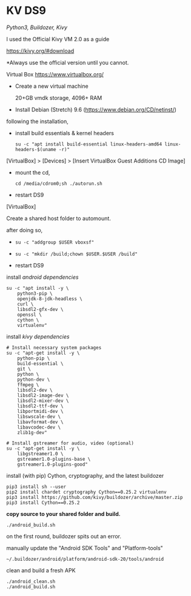 # KV DS9

*Python3, Buildozer, Kivy*

I used the Official Kivy VM 2.0 as a guide 

https://kivy.org/#download

*Always use the official version until you cannot.

Virtual Box 
https://www.virtualbox.org/

 - Create a new virtual machine

   20+GB vmdk storage, 4096+ RAM

 - Install Debian (Stretch) 9.6 (https://www.debian.org/CD/netinst/)

following the installation,
 - install build essentials & kernel headers
        
       su -c "apt install build-essential linux-headers-amd64 linux-headers-$(uname -r)"

[VirtualBox] > [Devices] > [Insert VirtualBox Guest Additions CD Image] 

 - mount the cd,
        
       cd /media/cdrom0;sh ./autorun.sh

 - restart DS9

[VirtualBox] 

Create a shared host folder to automount.

after doing so, 
 -     su -c "addgroup $USER vboxsf"
 -     su -c "mkdir /build;chown $USER.$USER /build"

 - restart DS9
  
install *android dependencies*
   
   
    su -c "apt install -y \
        python3-pip \
        openjdk-8-jdk-headless \
        curl \
        libsdl2-gfx-dev \
        openssl \
        cython \
        virtualenv"


install *kivy dependencies* 

    # Install necessary system packages
    su -c "apt-get install -y \
        python-pip \
        build-essential \
        git \
        python \
        python-dev \
        ffmpeg \
        libsdl2-dev \
        libsdl2-image-dev \
        libsdl2-mixer-dev \
        libsdl2-ttf-dev \
        libportmidi-dev \
        libswscale-dev \
        libavformat-dev \
        libavcodec-dev \
        zlib1g-dev"
    
    # Install gstreamer for audio, video (optional)
    su -c "apt-get install -y \
        libgstreamer1.0 \
        gstreamer1.0-plugins-base \
        gstreamer1.0-plugins-good"


install (with pip) Cython, cryptography, and the latest buildozer

    pip3 install sh --user
    pip2 install chardet cryptography Cython==0.25.2 virtualenv
    pip3 install https://github.com/kivy/buildozer/archive/master.zip
    pip3 install Cython==0.25.2
    

**copy source to your shared folder and build.**

    ./android_build.sh

on the first round, buildozer spits out an error.

manually update the "Android SDK Tools" and "Platform-tools"

    ~/.buildozer/android/platform/android-sdk-20/tools/android

clean and build a fresh APK

    ./android_clean.sh
    ./android_build.sh
